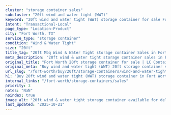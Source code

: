 ```yaml
---
cluster: "storage container sales"
subcluster: "20ft wind and water tight (WWT)"
keyword: "20ft wind and water tight (WWT) storage container for sale Fort Worth, TX"
intent: "Transactional-Local"
page_type: "Location-Product"
city: "Fort Worth, TX"
service_type: "storage container"
condition: "Wind & Water Tight"
size: "20ft"
title_tag: "20ft Mbq Wind & Water Tight storage container Sales in Fort Worth ☎ (214) 524-4168 | LC Container"
meta_description: "20ft wind & water tight storage container sales in Fort Worth. Fast delivery, competitive pricing. Serving storage containers area. Quote ID: ONO. Call (214) 524-4168 for your free quote today."
original_title: "Fort Worth 20ft storage container for sale | LC Container"
original_meta: "Buy wind and water tight (WWT) 20ft storage container sale with local delivery in Fort Worth, TX. LC Container — local Since 2003. Request a fast quote today."
url_slug: "/fort-worth/buy/20ft/storage-containers/wind-and-water-tight-wwt"
h1: "Buy 20ft wind and water tight (WWT) storage container in Fort Worth"
internal_links: "/fort-worth/storage-containers/sales"
priority: 3
notes: "NaN"
noindex: true
image_alt: "20ft wind & water tight storage container available for delivery in Fort Worth"
last_updated: "2025-10-21"
---
```


<!-- TODO: Add unique city/inventory copy, images, and internal links here. -->
